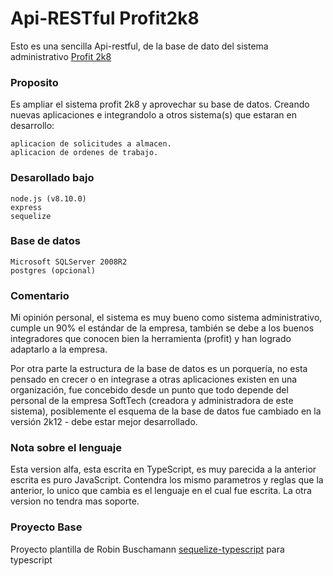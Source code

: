 # Api-RESTful Profit2k8
Esto es una sencilla Api-restful, de la base de dato del sistema administrativo [Profit 2k8](http://www.miprofit.com/administrativo/)

### Proposito
Es ampliar el sistema profit 2k8 y aprovechar su base de datos. Creando nuevas aplicaciones e integrandolo a otros sistema(s) que estaran en desarrollo:
    
    aplicacion de solicitudes a almacen.
    aplicacion de ordenes de trabajo.

### Desarollado bajo
    node.js (v8.10.0)
    express
    sequelize

### Base de datos
    Microsoft SQLServer 2008R2
    postgres (opcional)

### Comentario
Mi opinión personal, el sistema es muy bueno como sistema administrativo, cumple un 90% el estándar de la empresa, también se debe a los buenos integradores que conocen bien la herramienta (profit) y han logrado adaptarlo a la empresa.

Por otra parte la estructura de la base de datos es un porquería, no esta pensado en crecer o en integrase a otras aplicaciones existen en una organización, fue concebido desde un punto que todo depende del personal de la empresa SoftTech (creadora y administradora de este sistema), posiblemente el esquema de la base de datos fue cambiado en la versión 2k12 - debe estar mejor desarrollado.

### Nota sobre el lenguaje
Esta version alfa, esta escrita en TypeScript, es muy parecida a la anterior escrita es puro JavaScript. Contendra los mismo parametros y reglas que la anterior, lo unico que cambia es el lenguaje en el cual fue escrita. La otra version no tendra mas soporte.

### Proyecto Base
Proyecto plantilla de Robin Buschamann [sequelize-typescript](https://github.com/RobinBuschmann/sequelize-typescript) para typescript
